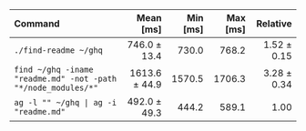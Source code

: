 | Command | Mean [ms] | Min [ms] | Max [ms] | Relative |
|:---|---:|---:|---:|---:|
| `./find-readme ~/ghq` | 746.0 ± 13.4 | 730.0 | 768.2 | 1.52 ± 0.15 |
| `find ~/ghq -iname "readme.md" -not -path "*/node_modules/*"` | 1613.6 ± 44.9 | 1570.5 | 1706.3 | 3.28 ± 0.34 |
| `ag -l "" ~/ghq \| ag -i "readme.md"` | 492.0 ± 49.3 | 444.2 | 589.1 | 1.00 |
